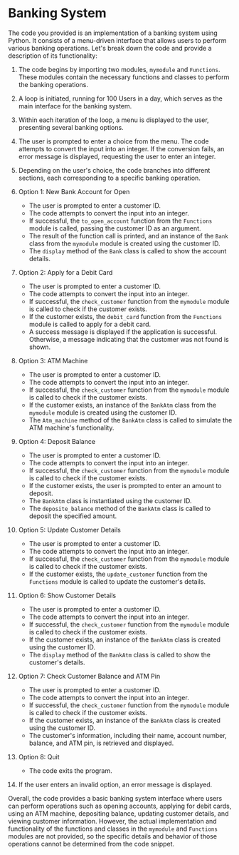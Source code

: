# Banking System
The code you provided is an implementation of a banking system using Python. It consists of a menu-driven interface that allows users to perform various banking operations. Let's break down the code and provide a description of its functionality:

1. The code begins by importing two modules, `mymodule` and `Functions`. These modules contain the necessary functions and classes to perform the banking operations.

2. A loop is initiated, running for 100 Users in a day, which serves as the main interface for the banking system.

3. Within each iteration of the loop, a menu is displayed to the user, presenting several banking options.

4. The user is prompted to enter a choice from the menu. The code attempts to convert the input into an integer. If the conversion fails, an error message is displayed, requesting the user to enter an integer.

5. Depending on the user's choice, the code branches into different sections, each corresponding to a specific banking operation.

6. Option 1: New Bank Account for Open
   - The user is prompted to enter a customer ID.
   - The code attempts to convert the input into an integer.
   - If successful, the `to_open_account` function from the `Functions` module is called, passing the customer ID as an argument.
   - The result of the function call is printed, and an instance of the `Bank` class from the `mymodule` module is created using the customer ID.
   - The `display` method of the `Bank` class is called to show the account details.

7. Option 2: Apply for a Debit Card
   - The user is prompted to enter a customer ID.
   - The code attempts to convert the input into an integer.
   - If successful, the `check_customer` function from the `mymodule` module is called to check if the customer exists.
   - If the customer exists, the `debit_card` function from the `Functions` module is called to apply for a debit card.
   - A success message is displayed if the application is successful. Otherwise, a message indicating that the customer was not found is shown.

8. Option 3: ATM Machine
   - The user is prompted to enter a customer ID.
   - The code attempts to convert the input into an integer.
   - If successful, the `check_customer` function from the `mymodule` module is called to check if the customer exists.
   - If the customer exists, an instance of the `BankAtm` class from the `mymodule` module is created using the customer ID.
   - The `Atm_machine` method of the `BankAtm` class is called to simulate the ATM machine's functionality.

9. Option 4: Deposit Balance
   - The user is prompted to enter a customer ID.
   - The code attempts to convert the input into an integer.
   - If successful, the `check_customer` function from the `mymodule` module is called to check if the customer exists.
   - If the customer exists, the user is prompted to enter an amount to deposit.
   - The `BankAtm` class is instantiated using the customer ID.
   - The `deposite_balance` method of the `BankAtm` class is called to deposit the specified amount.

10. Option 5: Update Customer Details
    - The user is prompted to enter a customer ID.
    - The code attempts to convert the input into an integer.
    - If successful, the `check_customer` function from the `mymodule` module is called to check if the customer exists.
    - If the customer exists, the `update_customer` function from the `Functions` module is called to update the customer's details.



11. Option 6: Show Customer Details
    - The user is prompted to enter a customer ID.
    - The code attempts to convert the input into an integer.
    - If successful, the `check_customer` function from the `mymodule` module is called to check if the customer exists.
    - If the customer exists, an instance of the `BankAtm` class is created using the customer ID.
    - The `display` method of the `BankAtm` class is called to show the customer's details.

12. Option 7: Check Customer Balance and ATM Pin
    - The user is prompted to enter a customer ID.
    - The code attempts to convert the input into an integer.
    - If successful, the `check_customer` function from the `mymodule` module is called to check if the customer exists.
    - If the customer exists, an instance of the `BankAtm` class is created using the customer ID.
    - The customer's information, including their name, account number, balance, and ATM pin, is retrieved and displayed.

13. Option 8: Quit
    - The code exits the program.

14. If the user enters an invalid option, an error message is displayed.

Overall, the code provides a basic banking system interface where users can perform operations such as opening accounts, applying for debit cards, using an ATM machine, depositing balance, updating customer details, and viewing customer information. However, the actual implementation and functionality of the functions and classes in the `mymodule` and `Functions` modules are not provided, so the specific details and behavior of those operations cannot be determined from the code snippet.
